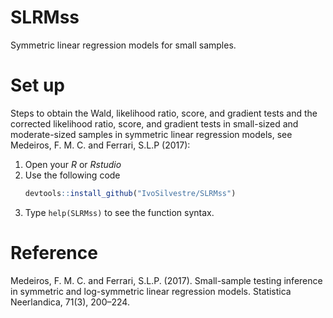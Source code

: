 # SLRMss
Symmetric linear regression models for small samples.

# Set up
Steps to obtain the Wald, likelihood ratio, score, and gradient tests and the corrected likelihood ratio, score, and gradient tests in small-sized and moderate-sized samples in symmetric linear regression models, see Medeiros, F. M. C. and Ferrari, S.L.P (2017):

1. Open your *R* or *Rstudio*
1. Use the following code
   ```r
   devtools::install_github("IvoSilvestre/SLRMss")
   ```
1. Type `help(SLRMss)` to see the function syntax.
   
# Reference

Medeiros, F. M. C. and Ferrari, S.L.P. (2017). Small-sample testing inference in symmetric and log-symmetric linear regression models. Statistica Neerlandica, 71(3), 200–224.
